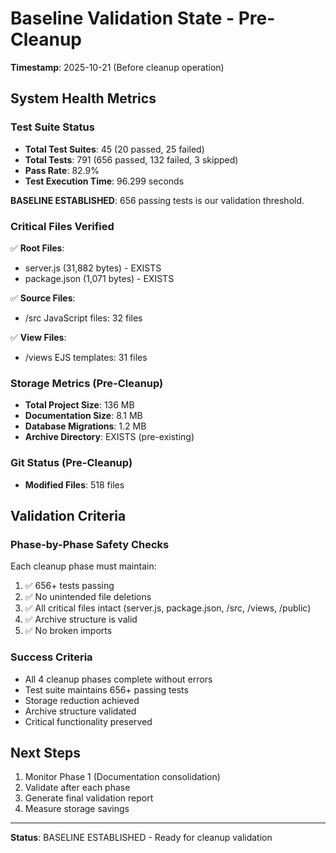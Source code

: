 # Baseline Validation State - Pre-Cleanup

**Timestamp**: 2025-10-21 (Before cleanup operation)

## System Health Metrics

### Test Suite Status
- **Total Test Suites**: 45 (20 passed, 25 failed)
- **Total Tests**: 791 (656 passed, 132 failed, 3 skipped)
- **Pass Rate**: 82.9%
- **Test Execution Time**: 96.299 seconds

**BASELINE ESTABLISHED**: 656 passing tests is our validation threshold.

### Critical Files Verified
✅ **Root Files**:
- server.js (31,882 bytes) - EXISTS
- package.json (1,071 bytes) - EXISTS

✅ **Source Files**:
- /src JavaScript files: 32 files

✅ **View Files**:
- /views EJS templates: 31 files

### Storage Metrics (Pre-Cleanup)
- **Total Project Size**: 136 MB
- **Documentation Size**: 8.1 MB
- **Database Migrations**: 1.2 MB
- **Archive Directory**: EXISTS (pre-existing)

### Git Status (Pre-Cleanup)
- **Modified Files**: 518 files

## Validation Criteria

### Phase-by-Phase Safety Checks
Each cleanup phase must maintain:
1. ✅ 656+ tests passing
2. ✅ No unintended file deletions
3. ✅ All critical files intact (server.js, package.json, /src, /views, /public)
4. ✅ Archive structure is valid
5. ✅ No broken imports

### Success Criteria
- All 4 cleanup phases complete without errors
- Test suite maintains 656+ passing tests
- Storage reduction achieved
- Archive structure validated
- Critical functionality preserved

## Next Steps
1. Monitor Phase 1 (Documentation consolidation)
2. Validate after each phase
3. Generate final validation report
4. Measure storage savings

---
**Status**: BASELINE ESTABLISHED - Ready for cleanup validation
